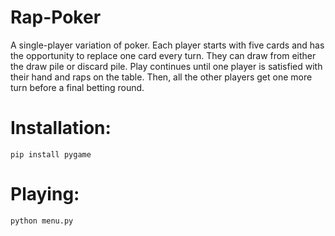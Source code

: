 # Rap-Poker
A single-player variation of poker. Each player starts with five cards and has the opportunity to replace one card every turn. 
They
can draw from either the draw pile or discard pile. Play continues until one player is satisfied with their hand and raps on the table.
Then, all the other players get one more turn before a final betting round.


# Installation:
`pip install pygame`

# Playing:
`python menu.py`


